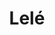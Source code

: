 ---
title: Lelé
date: 
draft: false

# descripcion
description : Pulsera de plata 925 y microcubic

materials: Plata 925

color: Plateado

dimensions: 22cm largo

code: 03-21-0518

type: "Pulseras"

categories: []

price: $5.310,00

# Images
# first image will be shown in the product page
images:
  # - image: "images/path_to_image"
  # La ubicacion de las imagenes es imagenes/Pulseras/Pulseras.Microcubic/03-21-0518-lele
  - image: "./images/pulseras/microcubic/03-21-0518.JPG"
---